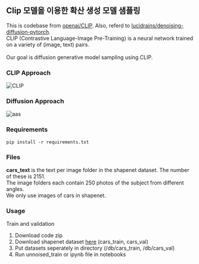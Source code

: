 ## Clip 모델을 이용한 확산 생성 모델 샘플링

This is codebase from [openai/CLIP](https://github.com/openai/CLIP). Also, referd to [lucidrains/denoising-diffusion-pytorch](https://github.com/lucidrains/denoising-diffusion-pytorch). <br/> 
CLIP (Contrastive Language-Image Pre-Training) is a neural network trained on a variety of (image, text) pairs. <br/><br/>
Our goal is diffusion generative model sampling using CLIP.

### CLIP Approach
![CLIP](https://github.com/Yeoneasy/clip_guided_diffusion/assets/129255517/0a8bed9a-00db-4185-b917-8c73367a5c54)

### Diffusion Approach 
![aas](https://github.com/Yeoneasy/clip_diffusion_sampling/assets/129255517/e32673e0-7a9a-4993-a6ba-2c0be38dbff5)

### Requirements

```
pip install -r requirements.txt
```

### Files

**cars_text** is the text per image folder in the shapenet dataset.
The number of these is 2151. <br/> The image folders each contain 250 photos of the subject from different angles. <br/> 
We only use images of cars in shapenet.

### Usage

Train and validation

1. Download code zip
2. Download shapenet dataset [here](https://drive.google.com/drive/folders/1OkYgeRcIcLOFu1ft5mRODWNQaPJ0ps90) (cars_train, cars_val)
3. Put datasets seperately in directory (/db/cars_train, /db/cars_val)
4. Run unnoised_train or ipynb file in notebooks



